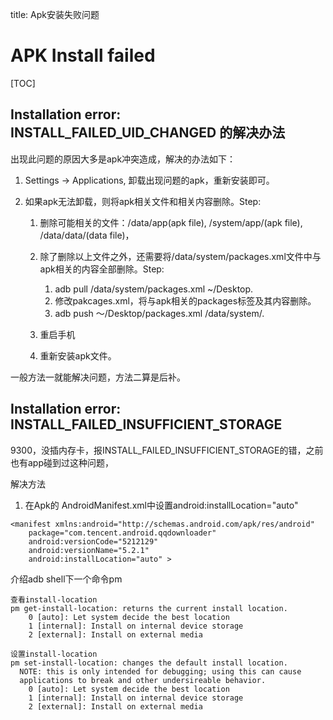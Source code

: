 title: Apk安装失败问题


# APK Install failed
[TOC]

## Installation error: INSTALL_FAILED_UID_CHANGED 的解决办法

出现此问题的原因大多是apk冲突造成，解决的办法如下：

1. Settings -> Applications, 卸载出现问题的apk，重新安装即可。
2. 如果apk无法卸载，则将apk相关文件和相关内容删除。Step:

    1. 删除可能相关的文件：/data/app(apk file), /system/app/(apk file), /data/data/(data file)，

    2. 除了删除以上文件之外，还需要将/data/system/packages.xml文件中与apk相关的内容全部删除。Step:
        1. adb pull /data/system/packages.xml  ~/Desktop.
        2. 修改pakcages.xml，将与apk相关的packages标签及其内容删除。
        3. adb push ～/Desktop/packages.xml /data/system/.

    3. 重启手机
    
    4. 重新安装apk文件。

一般方法一就能解决问题，方法二算是后补。


## Installation error: INSTALL_FAILED_INSUFFICIENT_STORAGE
9300，没插内存卡，报INSTALL_FAILED_INSUFFICIENT_STORAGE的错，之前也有app碰到过这种问题，

解决方法
1. 在Apk的 AndroidManifest.xml中设置android:installLocation="auto"
```
<manifest xmlns:android="http://schemas.android.com/apk/res/android"
    package="com.tencent.android.qqdownloader"
    android:versionCode="5212129"
    android:versionName="5.2.1"
    android:installLocation="auto" >
```
介绍adb shell下一个命令pm
```
查看install-location
pm get-install-location: returns the current install location.
    0 [auto]: Let system decide the best location
    1 [internal]: Install on internal device storage
    2 [external]: Install on external media

设置install-location
pm set-install-location: changes the default install location.
  NOTE: this is only intended for debugging; using this can cause
  applications to break and other undersireable behavior.
    0 [auto]: Let system decide the best location
    1 [internal]: Install on internal device storage
    2 [external]: Install on external media
```

